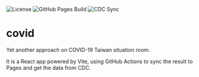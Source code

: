![License](https://img.shields.io/github/license/littlebtc/covid)
![GitHub Pages Build](https://github.com/littlebtc/covid/actions/workflows/gh-pages.yml/badge.svg)
![CDC Sync](https://github.com/littlebtc/covid/actions/workflows/cdc-sync.yml/badge.svg)

# covid
Yet another approach on COVID-19 Taiwan situation room.

It is a React app powered by Vite, using GitHub Actions to sync the result to Pages and get the data from CDC.
